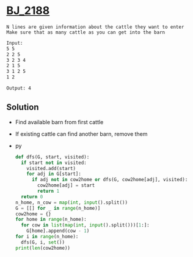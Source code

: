 # [BJ_2188](https://acmicpc.net/problem/2188)

```en
N lines are given information about the cattle they want to enter
Make sure that as many cattle as you can get into the barn
```

```txt
Input:
5 5
2 2 5
3 2 3 4
2 1 5
3 1 2 5
1 2

Output: 4
```

## Solution

* Find available barn from first cattle
* If existing cattle can find another barn, remove them

* py

  ```py
  def dfs(G, start, visited):
    if start not in visited:
      visited.add(start)
      for adj in G[start]:
        if adj not in cow2home or dfs(G, cow2home[adj], visited):
          cow2home[adj] = start
          return 1
    return 0
  n_home, n_cow = map(int, input().split())
  G = [[] for _ in range(n_home)]
  cow2home = {}
  for home in range(n_home):
    for cow in list(map(int, input().split()))[1:]:
      G[home].append(cow - 1)
  for i in range(n_home):
    dfs(G, i, set())
  print(len(cow2home))
  ```
